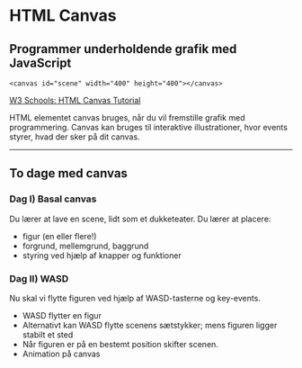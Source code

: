 # HTML Canvas

## Programmer underholdende grafik med JavaScript

~~~~
<canvas id="scene" width="400" height="400"></canvas>
~~~~

[W3 Schools: HTML Canvas Tutorial](https://www.w3schools.com/graphics/canvas_intro.asp)

HTML elementet canvas bruges, når du vil fremstille grafik med programmering. Canvas kan bruges til interaktive illustrationer, hvor events styrer, hvad der sker på dit canvas.

----

## To dage med canvas

### Dag I) Basal canvas

Du lærer at lave en scene, lidt som et dukketeater. Du lærer at placere:

* figur (en eller flere!)
* forgrund, mellemgrund, baggrund
* styring ved hjælp af knapper og funktioner

### Dag II) WASD

Nu skal vi flytte figuren ved hjælp af WASD-tasterne og key-events.

* WASD flytter en figur
* Alternativt kan WASD flytte scenens sætstykker; mens figuren ligger stabilt et sted
* Når figuren er på en bestemt position skifter scenen. 
* Animation på canvas


